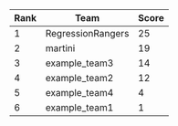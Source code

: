 | Rank | Team | Score |
| --- | --- | --- |
|1|RegressionRangers|25|
|2|martini|19|
|3|example_team3|14|
|4|example_team2|12|
|5|example_team4|4|
|6|example_team1|1|
